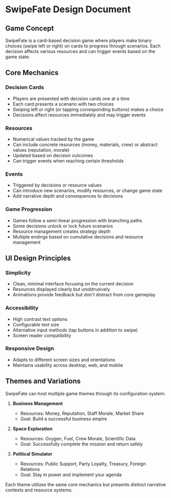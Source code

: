 # SwipeFate Design Document

## Game Concept

SwipeFate is a card-based decision game where players make binary choices (swipe left or right) on cards to progress through scenarios. Each decision affects various resources and can trigger events based on the game state.

## Core Mechanics

### Decision Cards
- Players are presented with decision cards one at a time
- Each card presents a scenario with two choices
- Swiping left or right (or tapping corresponding buttons) makes a choice
- Decisions affect resources immediately and may trigger events

### Resources
- Numerical values tracked by the game
- Can include concrete resources (money, materials, crew) or abstract values (reputation, morale)
- Updated based on decision outcomes
- Can trigger events when reaching certain thresholds

### Events
- Triggered by decisions or resource values
- Can introduce new scenarios, modify resources, or change game state
- Add narrative depth and consequences to decisions

### Game Progression
- Games follow a semi-linear progression with branching paths
- Some decisions unlock or lock future scenarios
- Resource management creates strategy depth
- Multiple endings based on cumulative decisions and resource management

## UI Design Principles

### Simplicity
- Clean, minimal interface focusing on the current decision
- Resources displayed clearly but unobtrusively
- Animations provide feedback but don't distract from core gameplay

### Accessibility
- High contrast text options
- Configurable text size
- Alternative input methods (tap buttons in addition to swipe)
- Screen reader compatibility

### Responsive Design
- Adapts to different screen sizes and orientations
- Maintains usability across desktop, web, and mobile

## Themes and Variations

SwipeFate can host multiple game themes through its configuration system:

1. **Business Management**
   - Resources: Money, Reputation, Staff Morale, Market Share
   - Goal: Build a successful business empire

2. **Space Exploration**
   - Resources: Oxygen, Fuel, Crew Morale, Scientific Data
   - Goal: Successfully complete the mission and return safely

3. **Political Simulator**
   - Resources: Public Support, Party Loyalty, Treasury, Foreign Relations
   - Goal: Stay in power and implement your agenda

Each theme utilizes the same core mechanics but presents distinct narrative contexts and resource systems.